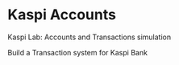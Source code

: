 # Kaspi Accounts
Kaspi Lab: Accounts and Transactions simulation

Build a Transaction system for Kaspi Bank


